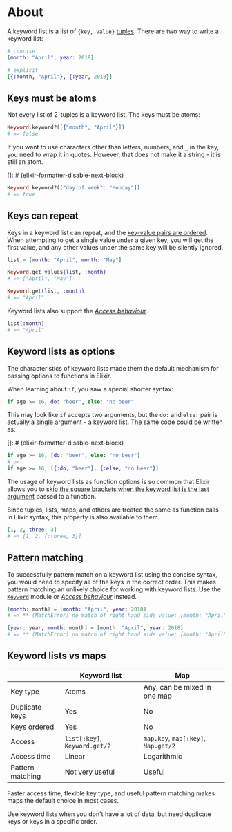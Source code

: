 # About

A keyword list is a list of `{key, value}` [tuples][exercism-tuples]. There are two way to write a keyword list:

```elixir
# concise
[month: "April", year: 2018]

# explicit
[{:month, "April"}, {:year, 2018}]
```

## Keys must be atoms

Not every list of 2-tuples is a keyword list. The keys must be atoms:

```elixir
Keyword.keyword?([{"month", "April"}])
# => false
```

If you want to use characters other than letters, numbers, and `_` in the key, you need to wrap it in quotes. However, that does not make it a string - it is still an atom.

[]: # (elixir-formatter-disable-next-block)

```elixir
Keyword.keyword?(["day of week": "Monday"])
# => true
```

## Keys can repeat

Keys in a keyword list can repeat, and the [key-value pairs are ordered][keyword-duplicate-keys-and-ordering]. When attempting to get a single value under a given key, you will get the first value, and any other values under the same key will be silently ignored.

```elixir
list = [month: "April", month: "May"]

Keyword.get_values(list, :month)
# => ["April", "May"]

Keyword.get(list, :month)
# => "April"
```

Keyword lists also support the [_Access behaviour_][access-behaviour].

```elixir
list[:month]
# => "April"
```

## Keyword lists as options

The characteristics of keyword lists made them the default mechanism for passing options to functions in Elixir.

When learning about `if`, you saw a special shorter syntax:

```elixir
if age >= 16, do: "beer", else: "no beer"
```

This may look like `if` accepts two arguments, but the `do:` and `else:` pair is actually a single argument - a keyword list. The same code could be written as:

[]: # (elixir-formatter-disable-next-block)

```elixir
if age >= 16, [do: "beer", else: "no beer"]
# or
if age >= 16, [{:do, "beer"}, {:else, "no beer"}]
```

The usage of keyword lists as function options is so common that Elixir allows you to [skip the square brackets when the keyword list is the last argument][keyword-call-syntax] passed to a function.

Since tuples, lists, maps, and others are treated the same as function calls in Elixir syntax, this property is also available to them.

```elixir
[1, 2, three: 3]
# => [1, 2, {:three, 3}]
```

## Pattern matching

To successfully pattern match on a keyword list using the concise syntax, you would need to specify all of the keys in the correct order. This makes pattern matching an unlikely choice for working with keyword lists. Use the [`Keyword`][keyword] module or [_Access behaviour_][access-behaviour] instead.

```elixir
[month: month] = [month: "April", year: 2018]
# => ** (MatchError) no match of right hand side value: [month: "April", year: 2018]

[year: year, month: month] = [month: "April", year: 2018]
# => ** (MatchError) no match of right hand side value: [month: "April", year: 2018]
```

## Keyword lists vs maps

|                  | Keyword list                  | Map                                 |
| ---------------- | ----------------------------- | ----------------------------------- |
| Key type         | Atoms                         | Any, can be mixed in one map        |
| Duplicate keys   | Yes                           | No                                  |
| Keys ordered     | Yes                           | No                                  |
| Access           | `list[:key]`, `Keyword.get/2` | `map.key`, `map[:key]`, `Map.get/2` |
| Access time      | Linear                        | Logarithmic                         |
| Pattern matching | Not very useful               | Useful                              |

Faster access time, flexible key type, and useful pattern matching makes maps the default choice in most cases.

Use keyword lists when you don't have a lot of data, but need duplicate keys or keys in a specific order.

[keyword-duplicate-keys-and-ordering]: https://hexdocs.pm/elixir/Keyword.html#module-duplicate-keys-and-ordering
[keyword]: https://hexdocs.pm/elixir/Keyword.html
[access-behaviour]: https://hexdocs.pm/elixir/Access.html
[keyword-call-syntax]: https://hexdocs.pm/elixir/Keyword.html#module-call-syntax
[exercism-tuples]: https://exercism.org/tracks/elixir/concepts/tuples
